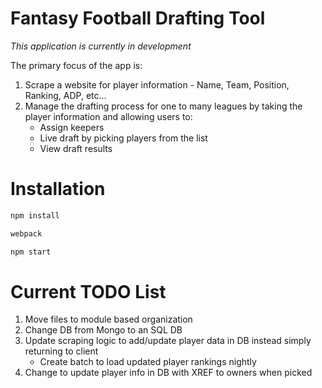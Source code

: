 # Fantasy Football Drafting Tool

*This application is currently in development*

The primary focus of the app is:

1. Scrape a website for player information - Name, Team, Position, Ranking, ADP, etc...
2. Manage the drafting process for one to many leagues by taking the player information and allowing users to:
	* Assign keepers
	* Live draft by picking players from the list
	* View draft results

# Installation

```javascript
npm install
```
```javascript
webpack
```
```javascript
npm start
```

# Current TODO List

1. Move files to module based organization
2. Change DB from Mongo to an SQL DB
3. Update scraping logic to add/update player data in DB instead simply returning to client
	* Create batch to load updated player rankings nightly
4. Change to update player info in DB with XREF to owners when picked

